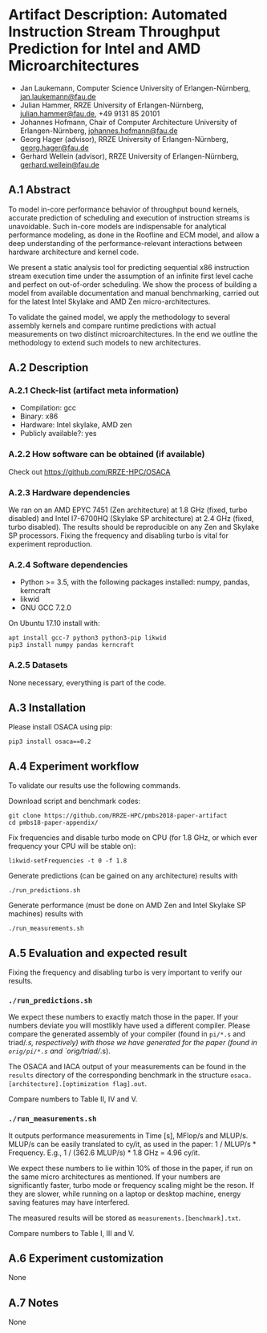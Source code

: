 # Artifact Description: Automated Instruction Stream Throughput Prediction for Intel and AMD Microarchitectures

* Jan Laukemann, Computer Science University of Erlangen-Nürnberg, jan.laukemann@fau.de
* Julian Hammer, RRZE University of Erlangen-Nürnberg, julian.hammer@fau.de, +49 9131 85 20101
* Johannes Hofmann, Chair of Computer Architecture University of Erlangen-Nürnberg, johannes.hofmann@fau.de
* Georg Hager (advisor), RRZE University of Erlangen-Nürnberg, georg.hager@fau.de
* Gerhard Wellein (advisor), RRZE University of Erlangen-Nürnberg, gerhard.wellein@fau.de

## A.1 Abstract
To model in-core performance behavior of throughput bound kernels, accurate prediction of
scheduling and execution of instruction streams is unavoidable. Such in-core models are
indispensable for analytical performance modeling, as done in the Roofline and ECM model, and allow
a deep understanding of the performance-relevant interactions between hardware architecture and
kernel code.

We present a static analysis tool for predicting sequential x86 instruction stream execution time
under the assumption of an infinite first level cache and perfect on out-of-order scheduling. We
show the process of building a model from available documentation and manual benchmarking, carried
out for the latest Intel Skylake and AMD Zen micro-architectures.

To validate the gained model, we apply the methodology to several assembly kernels and compare
runtime predictions with actual measurements on two distinct microarchitectures. In the end we
outline the methodology to extend such models to new architectures.

## A.2 Description

### A.2.1 Check-list (artifact meta information)
- Compilation: gcc
- Binary: x86
- Hardware: Intel skylake, AMD zen
- Publicly available?: yes

### A.2.2 How software can be obtained (if available)
Check out https://github.com/RRZE-HPC/OSACA

### A.2.3 Hardware dependencies
We ran on an AMD EPYC 7451 (Zen architecture) at 1.8 GHz (fixed, turbo disabled) and Intel I7-6700HQ (Skylake SP architecture) at 2.4 GHz (fixed, turbo disabled). The results should be reproducible on any Zen and Skylake SP processors. Fixing the frequency and disabling turbo is vital for experiment reproduction.

### A.2.4 Software dependencies
* Python >= 3.5, with the following packages installed: numpy, pandas, kerncraft
* likwid
* GNU GCC 7.2.0

On Ubuntu 17.10 install with:
```
apt install gcc-7 python3 python3-pip likwid
pip3 install numpy pandas kerncraft
```

### A.2.5 Datasets
None necessary, everything is part of the code.

## A.3 Installation
Please install OSACA using pip:
```
pip3 install osaca==0.2
```

## A.4 Experiment workflow
To validate our results use the following commands.

Download script and benchmark codes:
```
git clone https://github.com/RRZE-HPC/pmbs2018-paper-artifact
cd pmbs18-paper-appendix/
```
Fix frequencies and disable turbo mode on CPU (for 1.8 GHz, or which ever frequency your CPU will be stable on):
```
likwid-setFrequencies -t 0 -f 1.8
```
Generate predictions (can be gained on any architecture) results with
```
./run_predictions.sh
```
Generate performance (must be done on AMD Zen and Intel Skylake SP machines) results with
```
./run_measurements.sh
```
## A.5 Evaluation and expected result
Fixing the frequency and disabling turbo is very important to verify our results.

### `./run_predictions.sh`

We expect these numbers to exactly match those in the paper. If your numbers deviate you will mostlikly have used a different compiler. Please compare the generated assembly of your compiler (found in `pi/*.s` and triad/*.s, respectively) with those we have generated for the paper (found in `orig/pi/*.s` and `orig/triad/*.s).

The OSACA and IACA output of your measurements can be found in the `results` directory of the corresponding benchmark in the structure `osaca.[architecture].[optimization flag].out`.

Compare numbers to Table II, IV and V.

### `./run_measurements.sh`
It outputs performance measurements in Time [s], MFlop/s and MLUP/s. MLUP/s can be easily translated to cy/it, as used in the paper: 1 / MLUP/s * Frequency. E.g., 1 / (362.6 MLUP/s) * 1.8 GHz = 4.96 cy/it.

We expect these numbers to lie within 10% of those in the paper, if run on the same micro architectures as mentioned. If your numbers are significantly faster, turbo mode or frequency scaling might be the reson. If they are slower, while running on a laptop or desktop machine, energy saving features may have interfered.

The measured results will be stored as `measurements.[benchmark].txt`.

Compare numbers to Table I, III and V.

## A.6 Experiment customization
None

## A.7 Notes
None
